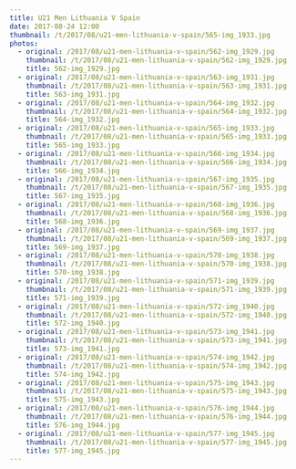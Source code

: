 ```yaml
---
title: U21 Men Lithuania V Spain
date: 2017-08-24 12:00
thumbnail: /t/2017/08/u21-men-lithuania-v-spain/565-img_1933.jpg
photos:
  - original: /2017/08/u21-men-lithuania-v-spain/562-img_1929.jpg
    thumbnail: /t/2017/08/u21-men-lithuania-v-spain/562-img_1929.jpg
    title: 562-img_1929.jpg
  - original: /2017/08/u21-men-lithuania-v-spain/563-img_1931.jpg
    thumbnail: /t/2017/08/u21-men-lithuania-v-spain/563-img_1931.jpg
    title: 563-img_1931.jpg
  - original: /2017/08/u21-men-lithuania-v-spain/564-img_1932.jpg
    thumbnail: /t/2017/08/u21-men-lithuania-v-spain/564-img_1932.jpg
    title: 564-img_1932.jpg
  - original: /2017/08/u21-men-lithuania-v-spain/565-img_1933.jpg
    thumbnail: /t/2017/08/u21-men-lithuania-v-spain/565-img_1933.jpg
    title: 565-img_1933.jpg
  - original: /2017/08/u21-men-lithuania-v-spain/566-img_1934.jpg
    thumbnail: /t/2017/08/u21-men-lithuania-v-spain/566-img_1934.jpg
    title: 566-img_1934.jpg
  - original: /2017/08/u21-men-lithuania-v-spain/567-img_1935.jpg
    thumbnail: /t/2017/08/u21-men-lithuania-v-spain/567-img_1935.jpg
    title: 567-img_1935.jpg
  - original: /2017/08/u21-men-lithuania-v-spain/568-img_1936.jpg
    thumbnail: /t/2017/08/u21-men-lithuania-v-spain/568-img_1936.jpg
    title: 568-img_1936.jpg
  - original: /2017/08/u21-men-lithuania-v-spain/569-img_1937.jpg
    thumbnail: /t/2017/08/u21-men-lithuania-v-spain/569-img_1937.jpg
    title: 569-img_1937.jpg
  - original: /2017/08/u21-men-lithuania-v-spain/570-img_1938.jpg
    thumbnail: /t/2017/08/u21-men-lithuania-v-spain/570-img_1938.jpg
    title: 570-img_1938.jpg
  - original: /2017/08/u21-men-lithuania-v-spain/571-img_1939.jpg
    thumbnail: /t/2017/08/u21-men-lithuania-v-spain/571-img_1939.jpg
    title: 571-img_1939.jpg
  - original: /2017/08/u21-men-lithuania-v-spain/572-img_1940.jpg
    thumbnail: /t/2017/08/u21-men-lithuania-v-spain/572-img_1940.jpg
    title: 572-img_1940.jpg
  - original: /2017/08/u21-men-lithuania-v-spain/573-img_1941.jpg
    thumbnail: /t/2017/08/u21-men-lithuania-v-spain/573-img_1941.jpg
    title: 573-img_1941.jpg
  - original: /2017/08/u21-men-lithuania-v-spain/574-img_1942.jpg
    thumbnail: /t/2017/08/u21-men-lithuania-v-spain/574-img_1942.jpg
    title: 574-img_1942.jpg
  - original: /2017/08/u21-men-lithuania-v-spain/575-img_1943.jpg
    thumbnail: /t/2017/08/u21-men-lithuania-v-spain/575-img_1943.jpg
    title: 575-img_1943.jpg
  - original: /2017/08/u21-men-lithuania-v-spain/576-img_1944.jpg
    thumbnail: /t/2017/08/u21-men-lithuania-v-spain/576-img_1944.jpg
    title: 576-img_1944.jpg
  - original: /2017/08/u21-men-lithuania-v-spain/577-img_1945.jpg
    thumbnail: /t/2017/08/u21-men-lithuania-v-spain/577-img_1945.jpg
    title: 577-img_1945.jpg
---
```

